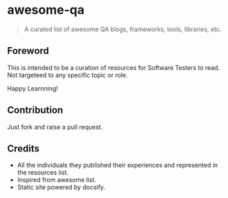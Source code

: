 # awesome-qa
> A curated list of awesome QA blogs, frameworks, tools, libraries, etc.

## Foreword
This is intended to be a curation of resources for Software Testers to read. Not targeteed to any specific topic or role.

Happy Learnning!


## Contribution
Just fork and raise a pull request.

## Credits
* All the individuals they published their experiences and represented in the resources list.
* Inspired from awesome list.
* Static site powered by docsify.
